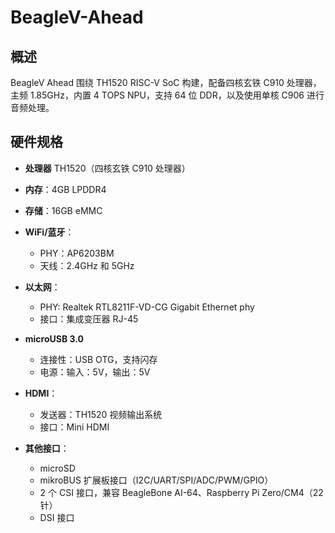 # BeagleV-Ahead

## 概述

BeagleV Ahead 围绕 TH1520 RISC-V SoC 构建，配备四核玄铁 C910 处理器，主频 1.85GHz，内置 4 TOPS NPU，支持 64 位 DDR，以及使用单核 C906 进行音频处理。

## 硬件规格

- **处理器** TH1520（四核玄铁 C910 处理器）
- **内存**：4GB LPDDR4
- **存储**：16GB eMMC
- **WiFi/蓝牙**：
  - PHY：AP6203BM
  - 天线：2.4GHz 和 5GHz
- **以太网**：
  - PHY: Realtek RTL8211F-VD-CG Gigabit Ethernet phy
  - 接口：集成变压器 RJ-45
- **microUSB 3.0**
  - 连接性：USB OTG，支持闪存
  - 电源：输入：5V，输出：5V
- **HDMI**：
  - 发送器：TH1520 视频输出系统
  - 接口：Mini HDMI

- **其他接口**：
  - microSD
  - mikroBUS 扩展板接口（I2C/UART/SPI/ADC/PWM/GPIO）
  - 2 个 CSI 接口，兼容 BeagleBone AI-64、Raspberry Pi Zero/CM4（22 针）
  - DSI 接口